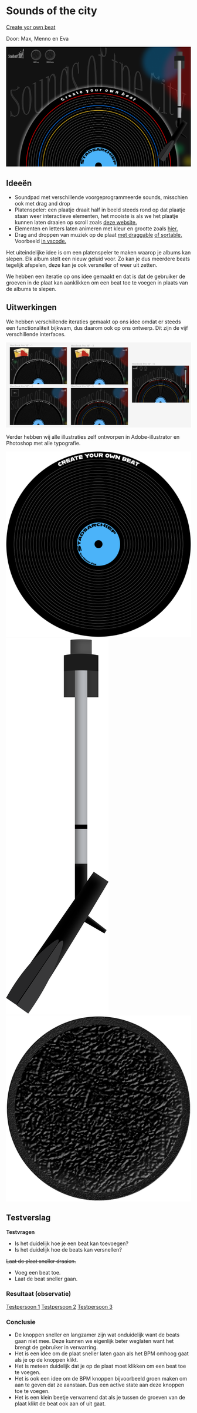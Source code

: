 # Sounds of the city

[Create yor own beat](https://mennovlaming.github.io/audioproject/)

Door: Max, Menno en Eva

![homepage](https://github.com/Mennovlaming/audioproject/blob/1124f8dc4a6e1868a8abee6a484ba49581f42273/images/homepage.png)

## Ideeën

- Soundpad met verschillende voorgeprogrammeerde sounds, misschien ook met drag and drop
- Platenspeler: een plaatje draait half in beeld steeds rond op dat plaatje staan weer interactieve elementen, het mooiste is als we het plaatje kunnen laten draaien op scroll zoals [deze website.](https://interactive.galaxy.com/#media)
- Elementen en letters laten animeren met kleur en grootte zoals [hier.](https://en.manayerbamate.com/)
- Drag and droppen van muziek op de plaat [met draggable](https://shopify.github.io/draggable/) [of sortable.](http://sortablejs.github.io/Sortable/) Voorbeeld [in vscode.](https://dlo.mijnhva.nl/content/enforced/437105-FDMCI-2000FRDE17-DMCI-CMD-2223/FvD%2022-23%20-%20Blok%203%20-%20%20Oefeningen%20lijstjes%20en%20libs.pdf)

Het uiteindelijke idee is om een platenspeler te maken waarop je albums kan slepen. Elk album stelt een nieuw geluid voor. Zo kan je dus meerdere beats tegelijk afspelen, deze kan je ook versneller of weer uit zetten.

We hebben een iteratie op ons idee gemaakt en dat is dat de gebruiker de groeven in de plaat kan aanklikken om een beat toe te voegen in plaats van de albums te slepen.

## Uitwerkingen

We hebben verschillende iteraties gemaakt op ons idee omdat er steeds een functionaliteit bijkwam, dus daarom ook op ons ontwerp. Dit zijn de vijf verschillende interfaces.

![Figma design](https://github.com/Mennovlaming/audioproject/blob/1124f8dc4a6e1868a8abee6a484ba49581f42273/images/figmadesign.png)

Verder hebben wij alle illustraties zelf ontworpen in Adobe-illustrator en Photoshop met alle typografie.

![Plaat](https://github.com/Mennovlaming/audioproject/blob/1124f8dc4a6e1868a8abee6a484ba49581f42273/images/plaatje.png)![Arm](https://github.com/Mennovlaming/audioproject/blob/1124f8dc4a6e1868a8abee6a484ba49581f42273/images/arm.png)![Knop](https://github.com/Mennovlaming/audioproject/blob/1124f8dc4a6e1868a8abee6a484ba49581f42273/images/knop.png)

## Testverslag

**Testvragen**

- Is het duidelijk hoe je een beat kan toevoegen?
- Is het duidelijk hoe de beats kan versnellen?


~~Laat de plaat sneller draaien.~~
- Voeg een beat toe.
- Laat de beat sneller gaan.

### Resultaat (observatie)

[Testpersoon 1](https://youtu.be/i2V-0czFC4M)
[Testpersoon 2](https://youtu.be/jGD-zzpJ0jU)
[Testpersoon 3](https://youtu.be/J4DDeMd69kc)

### Conclusie

- De knoppen sneller en langzamer zijn wat onduidelijk want de beats gaan niet mee. Deze kunnen we eigenlijk beter weglaten want het brengt de gebruiker in verwarring.
- Het is een idee om de plaat sneller laten gaan als het BPM omhoog gaat als je op de knoppen klikt.
- Het is meteen duidelijk dat je op de plaat moet klikken om een beat toe te voegen.
- Het is ook een idee om de BPM knoppen bijvoorbeeld groen maken om aan te geven dat ze aanstaan. Dus een active state aan deze knoppen toe te voegen.
- Het is een klein beetje verwarrend dat als je tussen de groeven van de plaat klikt de beat ook aan of uit gaat.